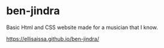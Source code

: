 # ben-jindra
Basic Html and CSS website made for a musician that I know. 


https://ellisaissa.github.io/ben-jindra/
